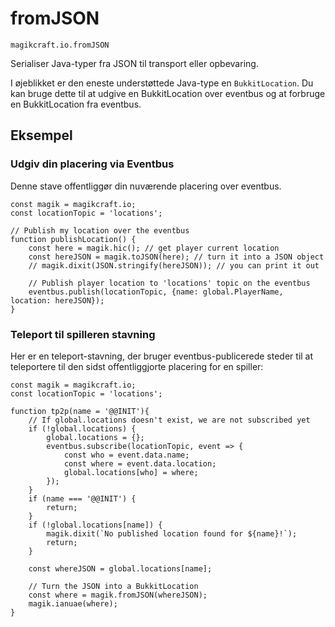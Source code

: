 
# fromJSON

`magikcraft.io.fromJSON`

Serialiser Java-typer fra JSON til transport eller opbevaring.

I øjeblikket er den eneste understøttede Java-type en `BukkitLocation`. Du kan bruge dette til at udgive en BukkitLocation over eventbus og at forbruge en BukkitLocation fra eventbus.

## Eksempel

### Udgiv din placering via Eventbus

Denne stave offentliggør din nuværende placering over eventbus.

```
const magik = magikcraft.io;
const locationTopic = 'locations';

// Publish my location over the eventbus
function publishLocation() {
    const here = magik.hic(); // get player current location
    const hereJSON = magik.toJSON(here); // turn it into a JSON object
    // magik.dixit(JSON.stringify(hereJSON)); // you can print it out

    // Publish player location to 'locations' topic on the eventbus
    eventbus.publish(locationTopic, {name: global.PlayerName, location: hereJSON});
}
```

### Teleport til spilleren stavning

Her er en teleport-stavning, der bruger eventbus-publicerede steder til at teleportere til den sidst offentliggjorte placering for en spiller:

```
const magik = magikcraft.io;
const locationTopic = 'locations';

function tp2p(name = '@@INIT'){
    // If global.locations doesn't exist, we are not subscribed yet
    if (!global.locations) {
        global.locations = {};
        eventbus.subscribe(locationTopic, event => {
            const who = event.data.name;
            const where = event.data.location;
            global.locations[who] = where;
        });
    }
    if (name === '@@INIT') {
        return;
    }
    if (!global.locations[name]) {
        magik.dixit(`No published location found for ${name}!`);
        return;
    }

    const whereJSON = global.locations[name];

    // Turn the JSON into a BukkitLocation
    const where = magik.fromJSON(whereJSON);
    magik.ianuae(where);
}
```